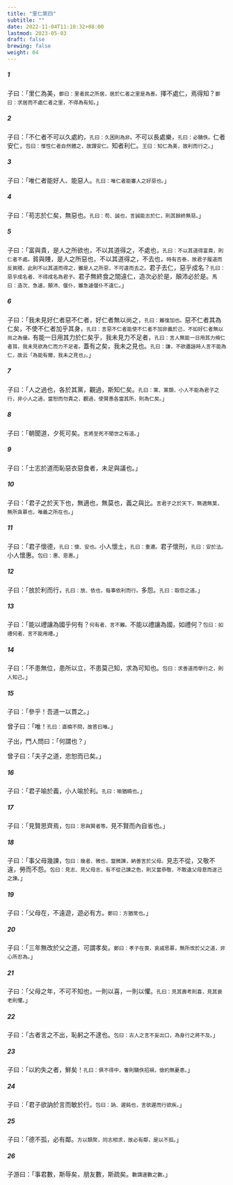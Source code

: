 ```yaml
---
title: "里仁第四"
subtitle: ""
date: 2022-11-04T11:10:32+08:00
lastmod: 2023-05-03
draft: false
brewing: false
weight: 04
---
```




##### 1

子曰：「里仁為美，<small>鄭曰：里者民之所居，居於仁者之里是為善。</small>擇不處仁，焉得知？<small>鄭曰：求居而不處仁者之里，不得為有知。</small>」

##### 2

子曰：「不仁者不可以久處約，<small>孔曰：久困則為非。</small>不可以長處樂，<small>孔曰：必驕佚。</small>仁者安仁，<small>包曰：惟性仁者自然體之，故謂安仁。</small>知者利仁。<small>王曰：知仁為美，故利而行之。</small>」

##### 3

子曰：「唯仁者能好人、能惡人。<small>孔曰：唯仁者能審人之好惡也。</small>」

##### 4

子曰：「苟志於仁矣，無惡也。<small>孔曰：苟、誠也，言誠能志於仁，則其餘終無惡。</small>」

##### 5

子曰：「富與貴，是人之所欲也，不以其道得之，不處也，<small>孔曰：不以其道得富貴，則仁者不處。</small>貧與賤，是人之所惡也，不以其道得之，不去也，<small>時有否泰，故君子履道而反貧賤，此則不以其道而得之，雖是人之所惡，不可違而去之。</small>君子去仁，惡乎成名？<small>孔曰：惡乎成名者、不得成名為君子。</small>君子無終食之間違仁，造次必於是，顛沛必於是。<small>馬曰：造次、急遽，顛沛、偃仆，雖急遽偃仆不違仁。</small>」

##### 6

子曰：「我未見好仁者惡不仁者，好仁者無以尚之，<small>孔曰：難復加也。</small>惡不仁者其為仁矣，不使不仁者加乎其身，<small>孔曰：言惡不仁者能使不仁者不加非義於己，不如好仁者無以尚之為優。</small>有能一日用其力於仁矣乎，我未見力不足者，<small>孔曰：言人無能一日用其力脩仁者耳，我未見欲為仁而力不足者。</small>蓋有之矣，我未之見也。<small>孔曰：謙，不欲盡誣時人言不能為仁，故云「為能有爾，我未之見也」。</small>」

##### 7

子曰：「人之過也，各於其黨，觀過，斯知仁矣。<small>孔曰：黨、黨類，小人不能為君子之行，非小人之過，當恕而勿責之，觀過，使賢愚各當其所，則為仁矣。</small>」

##### 8

子曰：「朝聞道，夕死可矣。<small>言將至死不聞世之有道。</small>」

##### 9

子曰：「士志於道而恥惡衣惡食者，未足與議也。」

##### 10

子曰：「君子之於天下也，無適也，無莫也，義之與比。<small>言君子之於天下，無適無莫，無所貪慕也，唯義之所在也。</small>」

##### 11

子曰：「君子懷德，<small>孔曰：懷、安也。</small>小人懷土，<small>孔曰：重遷。</small>君子懷刑，<small>孔曰：安於法。</small>小人懷惠。<small>包曰：惠、恩惠。</small>」

##### 12

子曰：「放於利而行，<small>孔曰：放、依也，每事依利而行。</small>多怨。<small>孔曰：取怨之道。</small>」

##### 13

子曰：「能以禮讓為國乎何有？<small>何有者、言不難。</small>不能以禮讓為國，如禮何？<small>包曰：如禮何者、言不能用禮。</small>」

##### 14

子曰：「不患無位，患所以立，不患莫己知，求為可知也。<small>包曰：求善道而學行之，則人知己。</small>」

##### 15

子曰：「參乎！吾道一以貫之。」

曾子曰：「唯！<small>孔曰：直曉不問，故答曰唯。</small>」

子出，門人問曰：「何謂也？」

曾子曰：「夫子之道，忠恕而已矣。」

##### 16

子曰：「君子喻於義，小人喻於利。<small>孔曰：喻猶曉也。</small>」

##### 17

子曰：「見賢思齊焉，<small>包曰：思與賢者等。</small>見不賢而內自省也。」

##### 18

子曰：「事父母幾諫，<small>包曰：幾者、微也，當微諫，納善言於父母。</small>見志不從，又敬不違，勞而不怨。<small>包曰：見志、見父母志，有不從己諫之色，則又當恭敬，不敢違父母意而遂己之諫。</small>」

##### 19

子曰：「父母在，不遠遊，遊必有方。<small>鄭曰：方猶常也。</small>」

##### 20

子曰：「三年無改於父之道，可謂孝矣。<small>鄭曰：孝子在喪，哀戚思慕，無所改於父之道，非心所忍為。</small>」

##### 21

子曰：「父母之年，不可不知也，一則以喜，一則以懼。<small>孔曰：見其壽考則喜，見其衰老則懼。</small>」

##### 22

子曰：「古者言之不出，恥躬之不逮也。<small>包曰：古人之言不妄出口，為身行之將不及。</small>」

##### 23

子曰：「以約失之者，鮮矣！<small>孔曰：俱不得中，奢則驕佚招禍，儉約無憂患。</small>」

##### 24

子曰：「君子欲訥於言而敏於行。<small>包曰：訥、遲鈍也，言欲遲而行欲疾。</small>」

##### 25

子曰：「德不孤，必有鄰。<small>方以類聚，同志相求，故必有鄰，是以不孤。</small>」

##### 26

子游曰：「事君數，斯辱矣，朋友數，斯疏矣。<small>數謂速數之數。</small>」